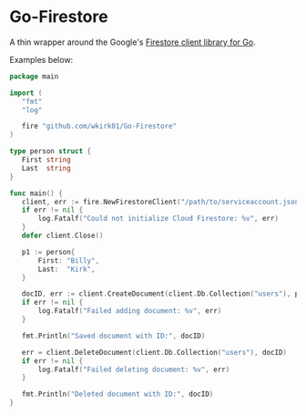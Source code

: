 # Go-Firestore

A thin wrapper around the Google's [Firestore client library for Go](https://github.com/googleapis/google-cloud-go/tree/master/firestore).

Examples below:

```go
package main

import (
   "fmt"
   "log"

   fire "github.com/wkirk01/Go-Firestore"
)

type person struct {
   First string
   Last  string
}

func main() {
   client, err := fire.NewFirestoreClient("/path/to/serviceaccount.json")
   if err != nil {
	   log.Fatalf("Could not initialize Cloud Firestore: %v", err)
   }
   defer client.Close()

   p1 := person{
	   First: "Billy",
	   Last:  "Kirk",
   }

   docID, err := client.CreateDocument(client.Db.Collection("users"), p1)
   if err != nil {
	   log.Fatalf("Failed adding document: %v", err)
   }

   fmt.Println("Saved document with ID:", docID)

   err = client.DeleteDocument(client.Db.Collection("users"), docID)
   if err != nil {
 	   log.Fatalf("Failed deleting document: %v", err)
   }

   fmt.Println("Deleted document with ID:", docID)
}
```